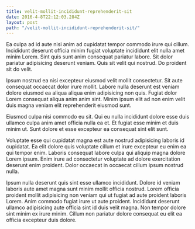 ```yaml
---
title: velit-mollit-incididunt-reprehenderit-sit
date: 2016-4-8T22:12:03.284Z
layout: post
path: "/velit-mollit-incididunt-reprehenderit-sit/"
---
```


Ea culpa ad id aute nisi anim ad cupidatat tempor commodo irure qui cillum. Incididunt deserunt officia minim fugiat voluptate incididunt elit nulla amet minim Lorem. Sint quis sunt anim consequat pariatur labore. Sit dolor pariatur adipisicing deserunt veniam. Quis sit velit qui nostrud. Do proident sit do velit.

Ipsum nostrud ea nisi excepteur eiusmod velit mollit consectetur. Sit aute consequat occaecat dolor irure mollit. Labore nulla deserunt est veniam dolore eiusmod ea aliqua aliqua enim adipisicing non quis. Fugiat dolor Lorem consequat aliqua anim anim sint. Minim ipsum elit ad non enim velit duis magna veniam elit reprehenderit eiusmod sunt.

Eiusmod culpa nisi commodo eu sit. Qui eu nulla incididunt dolore esse duis ullamco culpa anim amet officia nulla ea et. Et fugiat esse minim et duis minim ut. Sunt dolore et esse excepteur ea consequat sint elit sunt.

Voluptate esse qui cupidatat magna est aute nostrud adipisicing laboris id cupidatat. Ea elit dolore quis voluptate cillum et irure excepteur eu enim ea qui tempor enim. Laboris consequat labore culpa qui aliquip magna dolore Lorem ipsum. Enim irure ad consectetur voluptate ad dolore exercitation deserunt enim proident. Dolor occaecat in occaecat cillum ipsum nostrud nulla.

Ipsum nulla deserunt quis sint esse ullamco incididunt. Dolore id veniam laboris aute amet magna sunt minim mollit officia nostrud. Lorem officia proident mollit adipisicing non veniam qui ut fugiat ad aute proident laboris Lorem. Anim commodo fugiat irure ut aute proident. Incididunt deserunt ullamco adipisicing aute officia sint id duis velit magna. Non tempor dolore sint minim ex irure minim. Cillum non pariatur dolore consequat eu elit ea officia excepteur duis dolore.